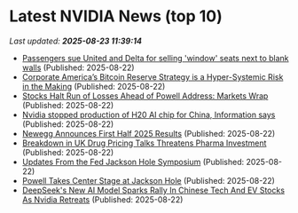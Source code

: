 # Latest NVIDIA News (top 10)
_Last updated: **2025-08-23 11:39:14**_

- [Passengers sue United and Delta for selling 'window' seats next to blank walls](https://biztoc.com/x/8696a514d661dcfb) (Published: 2025-08-22)
- [Corporate America’s Bitcoin Reserve Strategy is a Hyper-Systemic Risk in the Making](https://biztoc.com/x/06815f921bff36d8) (Published: 2025-08-22)
- [Stocks Halt Run of Losses Ahead of Powell Address: Markets Wrap](https://financialpost.com/pmn/business-pmn/stocks-halt-run-of-losses-ahead-of-powell-address-markets-wrap) (Published: 2025-08-22)
- [Nvidia stopped production of H20 AI chip for China, Information says](https://thefly.com/permalinks/entry.php/id4187468/NVDA;AMKR;SSNLF-Nvidia-stopped-production-of-H-AI-chip-for-China-Information-says) (Published: 2025-08-22)
- [Newegg Announces First Half 2025 Results](https://www.techpowerup.com/340209/newegg-announces-first-half-2025-results) (Published: 2025-08-22)
- [Breakdown in UK Drug Pricing Talks Threatens Pharma Investment](https://biztoc.com/x/21021cc3040a0aa0) (Published: 2025-08-22)
- [Updates From the Fed Jackson Hole Symposium](https://biztoc.com/x/1eedf31a2ff86625) (Published: 2025-08-22)
- [Powell Takes Center Stage at Jackson Hole](https://biztoc.com/x/f41c7eb37f7412c7) (Published: 2025-08-22)
- [DeepSeek's New AI Model Sparks Rally In Chinese Tech And EV Stocks As Nvidia Retreats](https://biztoc.com/x/6945809efecbd0ab) (Published: 2025-08-22)
